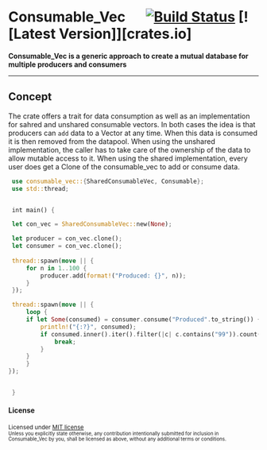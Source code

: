 # Consumable_Vec &emsp; [![Build Status]][actions] [![Latest Version]][crates.io] 

[Build Status]: https://img.shields.io/github/workflow/status/serde-rs/serde/CI/master
[actions]: https://github.com/serde-rs/serde/actions?query=branch%3Amaster

**Consumable_Vec is a generic approach to create a mutual database for multiple producers and consumers**

---

## Concept

The crate offers a trait for data consumption as well as an implementation for sahred and unshared consumable vectors.
In both cases the idea is that producers can `add` data to a Vector at any time. When this data is consumed it is then 
removed from the datapool.
When using the unshared implementation, the caller has to take care of the ownership of the data to allow mutable access
to it. When using the shared implementation, every user does get a Clone of the consumable_vec to add or consume data.

```rs
 use consumable_vec::{SharedConsumableVec, Consumable};
 use std::thread;


 int main() {

 let con_vec = SharedConsumableVec::new(None);

 let producer = con_vec.clone();
 let consumer = con_vec.clone();
 
 thread::spawn(move || {
     for n in 1..100 {
         producer.add(format!("Produced: {}", n));
     }   
 });

 thread::spawn(move || {
     loop {
     if let Some(consumed) = consumer.consume("Produced".to_string()) {
         println!("{:?}", consumed);
         if consumed.inner().iter().filter(|c| c.contains("99")).count() > 0 {
             break;
         }
     }   
     }
});


 }
```
#### License

<sup>
Licensed under <a href="LICENSE">MIT license</a> 

<br>

<sub>
Unless you explicitly state otherwise, any contribution intentionally submitted
for inclusion in Consumable_Vec by you, shall be licensed as above, without any 
additional terms or conditions.
</sub>